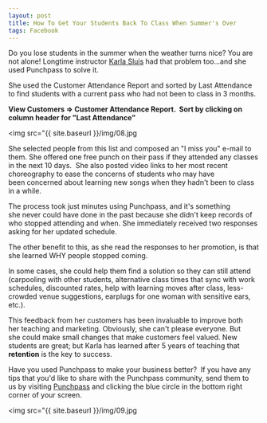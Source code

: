```yaml
---
layout: post
title: How To Get Your Students Back To Class When Summer's Over
tags: Facebook
---
```


Do you lose students in the summer when the weather turns nice? You are not alone! Longtime instructor [Karla Sluis](http://punchpass.net/customers/karla-sluis-colorado/) had that problem too...and she used Punchpass to solve it.

She used the Customer Attendance Report and sorted by Last Attendance to find students with a current pass who had not been to class in 3 months. 

**View Customers => Customer Attendance Report.  Sort by clicking on column header for "Last Attendance"**

<img src="{{ site.baseurl }}/img/08.jpg

She selected people from this list and composed an "I miss you" e-mail to them. She offered one free punch on their pass if they attended any classes in the next 10 days.  She also posted video links to her most recent choreography to ease the concerns of students who may have been concerned about learning new songs when they hadn't been to class in a while.

The process took just minutes using Punchpass, and it's something she never could have done in the past because she didn't keep records of who stopped attending and when. She immediately received two responses asking for her updated schedule.

The other benefit to this, as she read the responses to her promotion, is that she learned WHY people stopped coming.

In some cases, she could help them find a solution so they can still attend (carpooling with other students, alternative class times that sync with work schedules, discounted rates, help with learning moves after class, less-crowded venue suggestions, earplugs for one woman with sensitive ears, etc.).

This feedback from her customers has been invaluable to improve both her teaching and marketing. Obviously, she can't please everyone. But she could make small changes that make customers feel valued. New students are great; but Karla has learned after 5 years of teaching that **retention** is the key to success.

Have you used Punchpass to make your business better?  If you have any tips that you'd like to share with the Punchpass community, send them to us by visiting [Punchpass](https://app.punchpass.net/) and clicking the blue circle in the bottom right corner of your screen.

<img src="{{ site.baseurl }}/img/09.jpg

